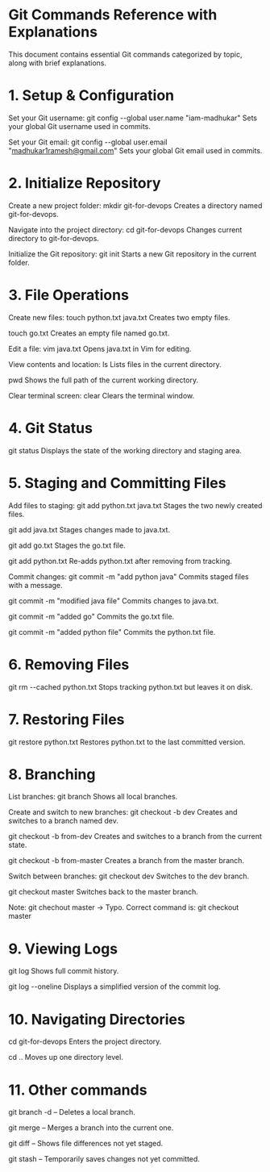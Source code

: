 # Git Commands Reference with Explanations
This document contains essential Git commands categorized by topic, along with brief explanations.

# 1. Setup & Configuration
Set your Git username:
git config --global user.name "iam-madhukar"
Sets your global Git username used in commits.

Set your Git email:
git config --global user.email "madhukar1ramesh@gmail.com"
Sets your global Git email used in commits.

# 2. Initialize Repository
Create a new project folder:
mkdir git-for-devops
Creates a directory named git-for-devops.

Navigate into the project directory:
cd git-for-devops
Changes current directory to git-for-devops.

Initialize the Git repository:
git init
Starts a new Git repository in the current folder.

# 3. File Operations
Create new files:
touch python.txt java.txt
Creates two empty files.

touch go.txt
Creates an empty file named go.txt.

Edit a file:
vim java.txt
Opens java.txt in Vim for editing.

View contents and location:
ls
Lists files in the current directory.

pwd
Shows the full path of the current working directory.

Clear terminal screen:
clear
Clears the terminal window.

# 4. Git Status
git status
Displays the state of the working directory and staging area.

# 5. Staging and Committing Files
Add files to staging:
git add python.txt java.txt
Stages the two newly created files.

git add java.txt
Stages changes made to java.txt.

git add go.txt
Stages the go.txt file.

git add python.txt
Re-adds python.txt after removing from tracking.

Commit changes:
git commit -m "add python java"
Commits staged files with a message.

git commit -m "modified java file"
Commits changes to java.txt.

git commit -m "added go"
Commits the go.txt file.

git commit -m "added python file"
Commits the python.txt file.

# 6. Removing Files
git rm --cached python.txt
Stops tracking python.txt but leaves it on disk.

# 7. Restoring Files
git restore python.txt
Restores python.txt to the last committed version.

# 8. Branching
List branches:
git branch
Shows all local branches.

Create and switch to new branches:
git checkout -b dev
Creates and switches to a branch named dev.

git checkout -b from-dev
Creates and switches to a branch from the current state.

git checkout -b from-master
Creates a branch from the master branch.

Switch between branches:
git checkout dev
Switches to the dev branch.

git checkout master
Switches back to the master branch.

Note:
git chechout master → Typo. Correct command is: git checkout master

# 9. Viewing Logs
git log
Shows full commit history.

git log --oneline
Displays a simplified version of the commit log.

# 10. Navigating Directories
cd git-for-devops
Enters the project directory.

cd ..
Moves up one directory level.

# 11. Other commands
git branch -d <branch> – Deletes a local branch.

git merge <branch> – Merges a branch into the current one.

git diff – Shows file differences not yet staged.

git stash – Temporarily saves changes not yet committed.
